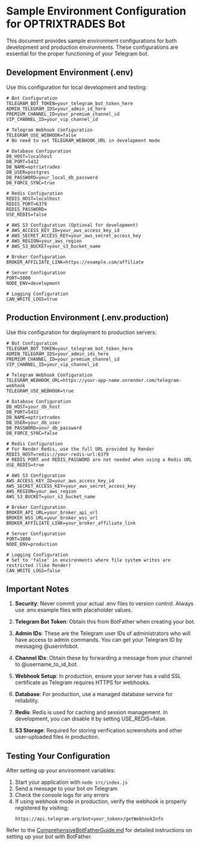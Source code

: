 # Sample Environment Configuration for OPTRIXTRADES Bot

This document provides sample environment configurations for both development and production environments. These configurations are essential for the proper functioning of your Telegram bot.

## Development Environment (.env)

Use this configuration for local development and testing:

```
# Bot Configuration
TELEGRAM_BOT_TOKEN=your_telegram_bot_token_here
ADMIN_TELEGRAM_IDS=your_admin_id_here
PREMIUM_CHANNEL_ID=your_premium_channel_id
VIP_CHANNEL_ID=your_vip_channel_id

# Telegram Webhook Configuration
TELEGRAM_USE_WEBHOOK=false
# No need to set TELEGRAM_WEBHOOK_URL in development mode

# Database Configuration
DB_HOST=localhost
DB_PORT=5432
DB_NAME=optrixtrades
DB_USER=postgres
DB_PASSWORD=your_local_db_password
DB_FORCE_SYNC=true

# Redis Configuration
REDIS_HOST=localhost
REDIS_PORT=6379
REDIS_PASSWORD=
USE_REDIS=false

# AWS S3 Configuration (Optional for development)
# AWS_ACCESS_KEY_ID=your_aws_access_key_id
# AWS_SECRET_ACCESS_KEY=your_aws_secret_access_key
# AWS_REGION=your_aws_region
# AWS_S3_BUCKET=your_s3_bucket_name

# Broker Configuration
BROKER_AFFILIATE_LINK=https://example.com/affiliate

# Server Configuration
PORT=3000
NODE_ENV=development

# Logging Configuration
CAN_WRITE_LOGS=true
```

## Production Environment (.env.production)

Use this configuration for deployment to production servers:

```
# Bot Configuration
TELEGRAM_BOT_TOKEN=your_telegram_bot_token_here
ADMIN_TELEGRAM_IDS=your_admin_ids_here
PREMIUM_CHANNEL_ID=your_premium_channel_id
VIP_CHANNEL_ID=your_vip_channel_id

# Telegram Webhook Configuration
TELEGRAM_WEBHOOK_URL=https://your-app-name.onrender.com/telegram-webhook
TELEGRAM_USE_WEBHOOK=true

# Database Configuration
DB_HOST=your_db_host
DB_PORT=5432
DB_NAME=optrixtrades
DB_USER=your_db_user
DB_PASSWORD=your_db_password
DB_FORCE_SYNC=false

# Redis Configuration
# For Render Redis, use the full URL provided by Render
REDIS_HOST=redis://your-redis-url:6379
# REDIS_PORT and REDIS_PASSWORD are not needed when using a Redis URL
USE_REDIS=true

# AWS S3 Configuration
AWS_ACCESS_KEY_ID=your_aws_access_key_id
AWS_SECRET_ACCESS_KEY=your_aws_secret_access_key
AWS_REGION=your_aws_region
AWS_S3_BUCKET=your_s3_bucket_name

# Broker Configuration
BROKER_API_URL=your_broker_api_url
BROKER_WSS_URL=your_broker_wss_url
BROKER_AFFILIATE_LINK=your_broker_affiliate_link

# Server Configuration
PORT=3000
NODE_ENV=production

# Logging Configuration
# Set to 'false' in environments where file system writes are restricted (like Render)
CAN_WRITE_LOGS=false
```

## Important Notes

1. **Security**: Never commit your actual .env files to version control. Always use .env.example files with placeholder values.

2. **Telegram Bot Token**: Obtain this from BotFather when creating your bot.

3. **Admin IDs**: These are the Telegram user IDs of administrators who will have access to admin commands. You can get your Telegram ID by messaging @userinfobot.

4. **Channel IDs**: Obtain these by forwarding a message from your channel to @username_to_id_bot.

5. **Webhook Setup**: In production, ensure your server has a valid SSL certificate as Telegram requires HTTPS for webhooks.

6. **Database**: For production, use a managed database service for reliability.

7. **Redis**: Redis is used for caching and session management. In development, you can disable it by setting USE_REDIS=false.

8. **S3 Storage**: Required for storing verification screenshots and other user-uploaded files in production.

## Testing Your Configuration

After setting up your environment variables:

1. Start your application with `node src/index.js`
2. Send a message to your bot on Telegram
3. Check the console logs for any errors
4. If using webhook mode in production, verify the webhook is properly registered by visiting:
   ```
   https://api.telegram.org/bot<your_token>/getWebhookInfo
   ```

Refer to the [ComprehensiveBotFatherGuide.md](./ComprehensiveBotFatherGuide.md) for detailed instructions on setting up your bot with BotFather.